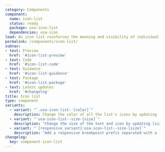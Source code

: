```yaml
---
category: Components
component:
  name: icon-list
  status: ready
  package: usa-icon-list
  dependencies: usa-icon
lead: An icon list reinforces the meaning and visibility of individual list items with a leading icon.
permalink: /components/icon-list/
subnav:
- text: Preview
  href: '#icon-list-preview'
- text: Code
  href: '#icon-list-code'
- text: Guidance
  href: '#icon-list-guidance'
- text: Package
  href: '#icon-list-package'
- text: Latest updates
  href: '#changelog'
title: Icon list
type: component
variants:
  - variant: "`.usa-icon-list--[color]`"
    description: Change the color of all the list's icons by updating [color] to any one of the theme colors listed on the [color utilities](/utilities/color) page.
  - variant: "`usa-icon-list--size-[size]`"
    description: "Change the size of the text and icon by updating [size] to one of the following theme font sizes: `3xs`, `2xs`, `xs`, `sm`, `md`, `lg`, `xl`, `2xl`, or `3xl` as detailed on the [font size and family](/utilities/font-size-and-family) utility page."
  - variant: "`[responsive_variant]:usa-icon-list--size-[size]`"
    description: "Add a responsive breakpoint prefix separated with a `:` to target a utility at a responsive breakpoint and higher, following a mobile-first methodology."
changelog:
  key: component-icon-list
---
```

